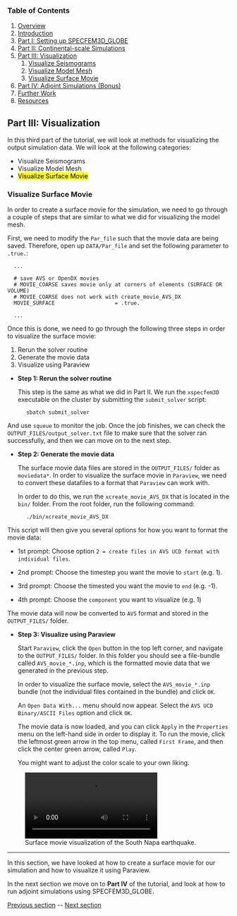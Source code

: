 ### Table of Contents
1. [Overview](/index.md)
2. [Introduction](/intro_specfem.md)
3. [Part I: Setting up SPECFEM3D_GLOBE](/setup_specfem3d.md)
4. [Part II: Continental-scale Simulations](/prepare_data.md)
5. [Part III: Visualization](/vis_seismo.md)
    1. [Visualize Seismograms](/vis_seismo.md)
    2. [Visualize Model Mesh](/vis_mesh.md)
    3. [Visualize Surface Movie](/vis_movie.md)
6. [Part IV: Adjoint Simulations (Bonus)](/run_adj_solver.md)
7. [Further Work](/further_work.md)
8. [Resources](/resources.md)


## Part III: Visualization

In this third part of the tutorial, we will look at methods for visualizing the
output simulation data. We will look at the following categories:

* Visualize Seismograms
* Visualize Model Mesh
* <mark>Visualize Surface Movie</mark>

### Visualize Surface Movie

In order to create a surface movie for the simulation, we need to go through a
couple of steps that are similar to what we did for visualizing the model mesh.

First, we need to modify the `Par_file` such that the movie data are being
saved. Therefore, open up `DATA/Par_file` and set the following parameter to
`.true.`:

      ...

      # save AVS or OpenDX movies
      # MOVIE_COARSE saves movie only at corners of elements (SURFACE OR VOLUME)
      # MOVIE_COARSE does not work with create_movie_AVS_DX
      MOVIE_SURFACE                   = .true.

      ...

Once this is done, we need to go through the following three steps in order to
visualize the surface movie:

1. Rerun the solver routine
2. Generate the movie data
3. Visualize using Paraview

* **Step 1: Rerun the solver routine**

  This step is the same as what we did in Part II. We run the `xspecfem3D`
  executable on the cluster by submitting the `submit_solver` script:

```shell
      sbatch submit_solver
```
  And use `squeue` to monitor the job. Once the job finishes, we can check the
  `OUTPUT_FILES/output_solver.txt` file to make sure that the solver ran
  successfully, and then we can move on to the next step.

* **Step 2: Generate the movie data**

  The surface movie data files are stored in the
  `OUTPUT_FILES/` folder as `moviedata*`. In order to visualize the surface 
  movie in `Paraview`, we need to convert these datafiles to a format that 
  `Paraview` can work with.

  In order to do this, we run the `xcreate_movie_AVS_DX` that is located in the
  `bin/` folder. From the root folder, run the following
  command:

```shell
      ./bin/xcreate_movie_AVS_DX
```

  This script will then give you several options for how you want to format the
  movie data:

  * 1st prompt: Choose option `2 = create files in AVS UCD format with 
    individual files`.

  * 2nd prompt: Choose the timestep you want the movie to `start` (e.g. 1).

  * 3rd prompt: Choose the timested you want the movie to `end` (e.g. -1).

  * 4th prompt: Choose the `component` you want to visualize (e.g. 1)

  The movie data will now be converted to `AVS` format and stored in the
  `OUTPUT_FILES/` folder.

* **Step 3: Visualize using Paraview**

  Start `Paraview`, click the `Open` button in the top left corner, and
  navigate to the `OUTPUT_FILES/` folder. In this folder you should see 
  a file-bundle called `AVS_movie_*.inp`, which is the formatted movie 
  data that we generated in the previous step.

  In order to visualize the surface movie, select the `AVS_movie_*.inp` bundle
  (not the individual files contained in the bundle) and click `OK`.
  
  An `Open Data With...` menu should now appear. Select the `AVS UCD
  Binary/ASCII Files` option and click `OK`.

  The movie data is now loaded, and you can click `Apply` in the `Properties`
  menu on the left-hand side in order to display it. To run the movie, click
  the leftmost green arrow in the top menu, called `First Frame`, and then
  click the center green arrow, called `Play`.

  You might want to adjust the color scale to your own liking.

<figure>
  <video src="Fig/surf_mov.mp4" controls preload></video>
  <figcaption>Surface movie visualization of the South Napa earthquake.</figcaption>
</figure>

---
In this section, we have looked at how to create a surface movie for our
simulation and how to visualize it using Paraview.

In the next section we move on to **Part IV** of the tutorial, and look at how
to run adjoint simulations using SPECFEM3D_GLOBE.

[Previous section](/vis_mesh.md) -- [Next section](/run_adj_solver.md)
